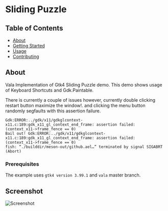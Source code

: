 # Sliding Puzzle

## Table of Contents

- [About](#about)
- [Getting Started](#getting_started)
- [Usage](#usage)
- [Contributing](../CONTRIBUTING.md)

## About <a name = "about"></a>

Vala Implementation of Gtk4 Sliding Puzzle demo. This demo shows usage of Keyboard Shortcuts and Gdk.Paintable.

There is currently a couple of issues however, currently double clicking restart button maximize the window!. and clicking the menu button randomly segfaults with this assertion failure.

```
Gdk:ERROR:../gdk/x11/gdkglcontext-x11.c:189:gdk_x11_gl_context_end_frame: assertion failed: (context_x11->frame_fence == 0)
Bail out! Gdk:ERROR:../gdk/x11/gdkglcontext-x11.c:189:gdk_x11_gl_context_end_frame: assertion failed: (context_x11->frame_fence == 0)
fish: “./builddir/meson-out/github.ael…” terminated by signal SIGABRT (Abort)
```

### Prerequisites

The example uses `gtk4 version 3.99.1` and `vala` master branch.

## Screenshot

![Screenshot]()
